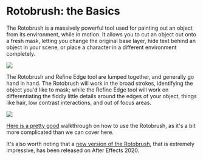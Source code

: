 # Rotobrush: the Basics

The Rotobrush is a massively powerful tool used for painting out an object from its environment, while in motion. It allows you to cut an object out onto a fresh mask, letting you change the original base layer, hide text behind an object in your scene, or place a character in a different environment completely.

![](https://miro.medium.com/max/1400/1*9jU-cxOHFhufntxw7Voyaw.gif)

The Rotobrush and Refine Edge tool are lumped together, and generally go hand in hand. The Rotobrush will work in the broad strokes, identifying the object you'd like to mask; while the Refine Edge tool will work on differentiating the fiddly little details around the edges of your object, things like hair, low contrast interactions, and out of focus areas.

![](https://gobrandgo.com/wp-content/uploads/2013/08/mainTitle.gif)

[Here is a pretty good](https://www.google.com/search?q=rotobrush+guide&source=lmns&bih=1018&biw=884&hl=en&sa=X&ved=2ahUKEwiIl_-D3sjsAhVdHd8KHQPqC4AQ_AUoAHoECAEQAA#kpvalbx=_q8KRX9yKCeLm_QaqpKOAAg24) walkthrough on how to use the Rotobrush, as it's a bit more complicated than we can cover here.

It's also worth noting that a [new version of the Rotobrush](https://www.youtube.com/watch?v=zDdWPcGLzwY), that is extremely impressive, has been released on After Effects 2020. 
